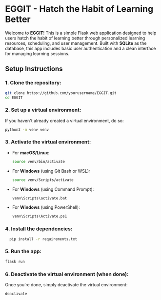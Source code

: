 # EGGIT - Hatch the Habit of Learning Better

Welcome to **EGGIT**! This is a simple Flask web application designed to help users hatch the habit of learning better through personalized learning resources, scheduling, and user management. Built with **SQLite** as the database, this app includes basic user authentication and a clean interface for managing learning sessions.

## Setup Instructions

### 1. Clone the repository:

```bash
git clone https://github.com/yourusername/EGGIT.git
cd EGGIT
```

### 2. Set up a virtual environment:

If you haven't already created a virtual environment, do so:

```bash
python3 -m venv venv
```

### 3. Activate the virtual environment:

- For **macOS/Linux**:

  ```bash
  source venv/bin/activate
  ```

- For **Windows** (using Git Bash or WSL):
  ```bash
  source venv/Scripts/activate
  ```
- For **Windows** (using Command Prompt):
  ```bash
  venv\Scripts\activate.bat
  ```
- For **Windows** (using PowerShell):
  ```bash
  venv\Scripts\Activate.ps1
  ```

### 4. Install the dependencies:

```bash
  pip install -r requirements.txt
```

### 5. Run the app:

```bash
flask run
```

### 6. Deactivate the virtual environment (when done):

Once you’re done, simply deactivate the virtual environment:

```bash
deactivate
```
